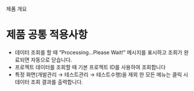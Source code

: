 <!--breadcrumb:제품 개요--><span class="md-breadcrumb">제품 개요</span>
# 제품 공통 적용사항

- 데이터 조회를 할 때 “Processing…Please Wait!” 메시지를 표시하고 조회가 완료되면 자동으로 닫습니다.
- 프로젝트 데이터를 조회할 때 기본 프로젝트 ID를 사용하여 조회합니다
- 특정 화면(개발관리 → 테스트관리 → 테스트수행)을 제외 한 모든 메뉴는 클릭 시 데이터 조회 결과를 출력합니다.
